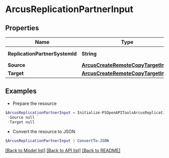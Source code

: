 # ArcusReplicationPartnerInput
## Properties

Name | Type | Description | Notes
------------ | ------------- | ------------- | -------------
**ReplicationPartnerSystemId** | **String** | SystemId of target array | 
**Source** | [**ArcusCreateRemoteCopyTargetInput**](ArcusCreateRemoteCopyTargetInput.md) |  | 
**Target** | [**ArcusCreateRemoteCopyTargetInput**](ArcusCreateRemoteCopyTargetInput.md) |  | 

## Examples

- Prepare the resource
```powershell
$ArcusReplicationPartnerInput = Initialize-PSOpenAPIToolsArcusReplicationPartnerInput  -ReplicationPartnerSystemId null `
 -Source null `
 -Target null
```

- Convert the resource to JSON
```powershell
$ArcusReplicationPartnerInput | ConvertTo-JSON
```

[[Back to Model list]](../README.md#documentation-for-models) [[Back to API list]](../README.md#documentation-for-api-endpoints) [[Back to README]](../README.md)

